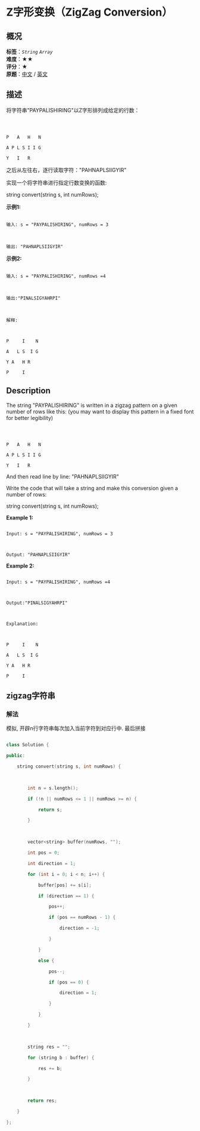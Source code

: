 # Z字形变换（ZigZag Conversion）
## 概况
**标签**：*`String`*  *`Array`*<br>
**难度**：★★<br>
**评分**：★<br>
**原题**：[中文](https://leetcode-cn.com/problems/zigzag-conversion) / [英文](https://leetcode.com/problems/zigzag-conversion)
## 描述

将字符串"PAYPALISHIRING"以Z字形排列成给定的行数：

```



P   A   H   N

A P L S I I G

Y   I   R

```





之后从左往右，逐行读取字符："PAHNAPLSIIGYIR"



实现一个将字符串进行指定行数变换的函数:



string convert(string s, int numRows);



**示例1:**

```

输入: s = "PAYPALISHIRING", numRows = 3



输出: "PAHNAPLSIIGYIR"

```





**示例2:**

```

输入: s = "PAYPALISHIRING", numRows =4



输出:"PINALSIGYAHRPI"



解释:



P     I    N

A   L S  I G

Y A   H R

P     I

```



## Description

The string "PAYPALISHIRING" is written in a zigzag pattern on a given number of rows like this: (you may want to display this pattern in a fixed font for better legibility)



```



P   A   H   N

A P L S I I G

Y   I   R

```





And then read line by line: "PAHNAPLSIIGYIR"



Write the code that will take a string and make this conversion given a number of rows:





string convert(string s, int numRows);



**Example 1:**

```

Input: s = "PAYPALISHIRING", numRows = 3



Output: "PAHNAPLSIIGYIR"

```





**Example 2:**

```

Input: s = "PAYPALISHIRING", numRows =4



Output:"PINALSIGYAHRPI"



Explanation:



P     I    N

A   L S  I G

Y A   H R

P     I

```





## zigzag字符串

### 解法

模拟, 开辟n行字符串每次加入当前字符到对应行中. 最后拼接

```c++

class Solution {

public:

    string convert(string s, int numRows) {

        

        int n = s.length();

        if (!n || numRows <= 1 || numRows >= n) {

            return s;

        }

        

        vector<string> buffer(numRows, "");

        int pos = 0;

        int direction = 1;

        for (int i = 0; i < n; i++) {

            buffer[pos] += s[i];

            if (direction == 1) {

                pos++;

                if (pos == numRows - 1) {

                    direction = -1;

                }

            }

            else {

                pos--;

                if (pos == 0) {

                    direction = 1;

                }

            }

        }

        

        string res = "";

        for (string b : buffer) {

            res += b;

        }

        

        return res;

    }

};

```